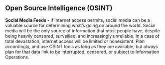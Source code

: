 ## Open Source Intelligence (OSINT)

**Social Media Feeds -** If internet access permits, social media can be a valuable source for determining
what’s going on around the world. Social media will be the only source of information that most people
have, despite being heavily censored, surveilled, and increasingly unreliable. In a case of total devastation,
internet access will be limited or nonexistent. Plan accordingly, and use OSINT tools as long as they
are available, but always plan for that data link to be interrupted, censored, or subject to Information
Operations.